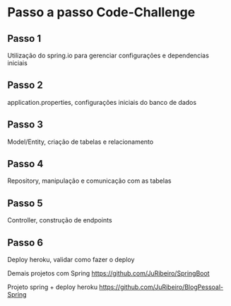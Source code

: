 # Passo a passo Code-Challenge

## Passo 1 
Utilização do spring.io para gerenciar configurações e dependencias iniciais

## Passo 2 
application.properties, configurações iniciais do banco de dados

## Passo 3
Model/Entity, criação de tabelas e relacionamento

## Passo 4 
Repository, manipulação e comunicação com as tabelas

## Passo 5
Controller, construção de endpoints

## Passo 6 
Deploy heroku, validar como fazer o deploy

Demais projetos com Spring 
https://github.com/JuRibeiro/SpringBoot

Projeto spring + deploy heroku
https://github.com/JuRibeiro/BlogPessoal-Spring
